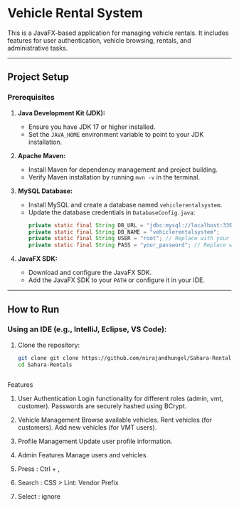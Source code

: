 # Vehicle Rental System

This is a JavaFX-based application for managing vehicle rentals. It includes features for user authentication, vehicle browsing, rentals, and administrative tasks.

---

## **Project Setup**

### **Prerequisites**
1. **Java Development Kit (JDK):**
   - Ensure you have JDK 17 or higher installed.
   - Set the `JAVA_HOME` environment variable to point to your JDK installation.

2. **Apache Maven:**
   - Install Maven for dependency management and project building.
   - Verify Maven installation by running `mvn -v` in the terminal.

3. **MySQL Database:**
   - Install MySQL and create a database named `vehiclerentalsystem`.
   - Update the database credentials in `DatabaseConfig.java`:
     ```java
     private static final String DB_URL = "jdbc:mysql://localhost:3306/";
     private static final String DB_NAME = "vehiclerentalsystem";
     private static final String USER = "root"; // Replace with your MySQL username
     private static final String PASS = "your_password"; // Replace with your MySQL password
     ```

4. **JavaFX SDK:**
   - Download and configure the JavaFX SDK.
   - Add the JavaFX SDK to your `PATH` or configure it in your IDE.

---

## **How to Run**

### **Using an IDE (e.g., IntelliJ, Eclipse, VS Code):**
1. Clone the repository:
   ```bash
   git clone git clone https://github.com/nirajandhungel/Sahara-Rentals.git
   cd Sahara-Rentals



Features
1. User Authentication
Login functionality for different roles (admin, vmt, customer).
Passwords are securely hashed using BCrypt.
2. Vehicle Management
Browse available vehicles.
Rent vehicles (for customers).
Add new vehicles (for VMT users).
3. Profile Management
Update user profile information.
4. Admin Features
Manage users and vehicles.

















1. Press  : Ctrl + ,

2. Search : CSS > Lint: Vendor Prefix

3. Select : ignore
